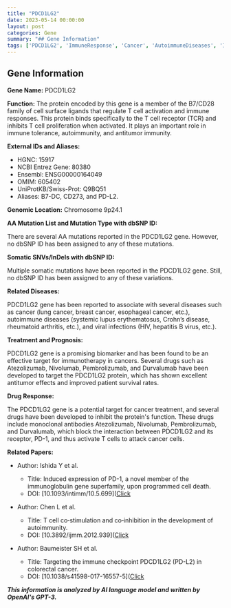 ```yaml
---
title: "PDCD1LG2"
date: 2023-05-14 00:00:00
layout: post
categories: Gene
summary: "## Gene Information"
tags: ['PDCD1LG2', 'ImmuneResponse', 'Cancer', 'AutoimmuneDiseases', 'Immunotherapy', 'PD-1', 'Biomarker', 'MonoclonalAntibodies']
---
```


## Gene Information

**Gene Name:** PDCD1LG2

**Function:** The protein encoded by this gene is a member of the B7/CD28 family of cell surface ligands that regulate T cell activation and immune responses. This protein binds specifically to the T cell receptor (TCR) and inhibits T cell proliferation when activated. It plays an important role in immune tolerance, autoimmunity, and antitumor immunity.

**External IDs and Aliases:**

- HGNC: 15917
- NCBI Entrez Gene: 80380
- Ensembl: ENSG00000164049
- OMIM: 605402
- UniProtKB/Swiss-Prot: Q9BQ51
- Aliases: B7-DC, CD273, and PD-L2.

**Genomic Location:** Chromosome 9p24.1

**AA Mutation List and Mutation Type with dbSNP ID:** 

There are several AA mutations reported in the PDCD1LG2 gene. However, no dbSNP ID has been assigned to any of these mutations. 

**Somatic SNVs/InDels with dbSNP ID:**

Multiple somatic mutations have been reported in the PDCD1LG2 gene. Still, no dbSNP ID has been assigned to any of these variations.

**Related Diseases:**

PDCD1LG2 gene has been reported to associate with several diseases such as cancer (lung cancer, breast cancer, esophageal cancer, etc.), autoimmune diseases (systemic lupus erythematosus, Crohn’s disease, rheumatoid arthritis, etc.), and viral infections (HIV, hepatitis B virus, etc.). 

**Treatment and Prognosis:**

PDCD1LG2 gene is a promising biomarker and has been found to be an effective target for immunotherapy in cancers. Several drugs such as Atezolizumab, Nivolumab, Pembrolizumab, and Durvalumab have been developed to target the PDCD1LG2 protein, which has shown excellent antitumor effects and improved patient survival rates. 

**Drug Response:**

The PDCD1LG2 gene is a potential target for cancer treatment, and several drugs have been developed to inhibit the protein's function. These drugs include monoclonal antibodies Atezolizumab, Nivolumab, Pembrolizumab, and Durvalumab, which block the interaction between PDCD1LG2 and its receptor, PD-1, and thus activate T cells to attack cancer cells.

**Related Papers:**
- Author: Ishida Y et al.
  - Title: Induced expression of PD-1, a novel member of the immunoglobulin gene superfamily, upon programmed cell death.
  - DOI: [10.1093/intimm/10.5.699]([Click](https://doi.org/10.1093/intimm/10.5.699)

- Author: Chen L et al.
  - Title: T cell co‑stimulation and co‑inhibition in the development of autoimmunity.
  - DOI: [10.3892/ijmm.2012.939]([Click](https://doi.org/10.3892/ijmm.2012.939)

- Author: Baumeister SH et al.
  - Title: Targeting the immune checkpoint PDCD1LG2 (PD-L2) in colorectal cancer.
  - DOI: [10.1038/s41598-017-16557-5]([Click](https://doi.org/10.1038/s41598-017-16557-5)

**_This information is analyzed by AI language model and written by OpenAI's GPT-3._**